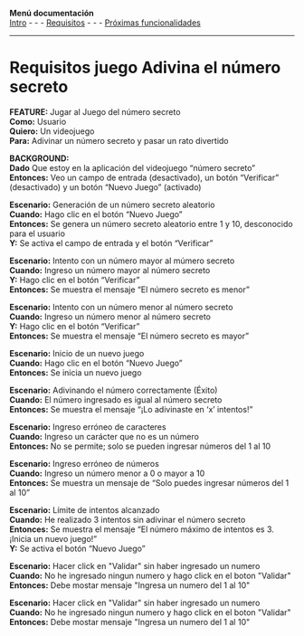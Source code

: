 **Menú documentación**\
[Intro](https://github.com/Wilalz/App-juego-Adivina-el-numero-secreto/blob/d792c512f3488904c07ea319363d9187eccf3aec/docs/intro_documentacion.md) - - -  [Requisitos](https://github.com/Wilalz/App-juego-Adivina-el-numero-secreto/blob/main/docs/requisitos.md) - - -  [Próximas funcionalidades](proximas_funcionalidades.md)

---

# Requisitos juego Adivina el número secreto

**FEATURE:** Jugar al Juego del número secreto\
**Como:** Usuario\
**Quiero:** Un videojuego\
**Para:** Adivinar un número secreto y pasar un rato divertido


**BACKGROUND:**\
**Dado** Que estoy en la aplicación del videojuego “número secreto”\
**Entonces:** Veo un campo de entrada (desactivado), un botón “Verificar” (desactivado) y un botón “Nuevo Juego” (activado)

**Escenario:** Generación de un número secreto aleatorio\
**Cuando:** Hago clic en el botón “Nuevo Juego”\
**Entonces:** Se genera un número secreto aleatorio entre 1 y 10, desconocido para el usuario\
**Y:** Se activa el campo de entrada y el botón “Verificar”

**Escenario:** Intento con un número mayor al múmero secreto\
**Cuando:** Ingreso un número mayor al número secreto\
**Y:** Hago clic en el botón “Verificar”\
**Entonces:** Se muestra el mensaje “El número secreto es menor”

**Escenario:** Intento con un número menor al número secreto\
**Cuando:** Ingreso un número menor al número secreto\
**Y:** Hago clic en el botón “Verificar”\
**Entonces:** Se muestra el mensaje “El número secreto es mayor”

**Escenario:** Inicio de un nuevo juego\
**Cuando:** Hago clic en el botón “Nuevo Juego”\
**Entonces:** Se inicia un nuevo juego

**Escenario:** Adivinando el número correctamente (Éxito)\
**Cuando:** El número ingresado es igual al número secreto\
**Entonces:** Se muestra el mensaje “¡Lo adivinaste en ‘x’ intentos!”

**Escenario:** Ingreso erróneo de caracteres\
**Cuando:** Ingreso un carácter que no es un número\
**Entonces:** No se permite; solo se pueden ingresar números del 1 al 10

**Escenario:** Ingreso erróneo de números\
**Cuando:** Ingreso un número menor a 0 o mayor a 10\
**Entonces:** Se muestra un mensaje de “Solo puedes ingresar números del 1 al 10”

**Escenario:** Límite de intentos alcanzado\
**Cuando:** He realizado 3 intentos sin adivinar el número secreto\
**Entonces:** Se muestra el mensaje “El número máximo de intentos es 3. ¡Inicia un nuevo juego!”\
**Y:** Se activa el botón “Nuevo Juego”

**Escenario:** Hacer click en "Validar" sin haber ingresado un numero\
**Cuando:** No he ingresado ningun numero y hago click en el boton "Validar"\
**Entonces:** Debe mostar mensaje "Ingresa un numero del 1 al 10"

**Escenario:** Hacer click en "Validar" sin haber ingresado un numero\
**Cuando:** No he ingresado ningun numero y hago click en el boton "Validar"\
**Entonces:** Debe mostar mensaje "Ingresa un numero del 1 al 10"


